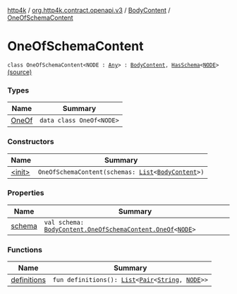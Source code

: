 [http4k](../../../index.md) / [org.http4k.contract.openapi.v3](../../index.md) / [BodyContent](../index.md) / [OneOfSchemaContent](./index.md)

# OneOfSchemaContent

`class OneOfSchemaContent<NODE : `[`Any`](https://kotlinlang.org/api/latest/jvm/stdlib/kotlin/-any/index.html)`> : `[`BodyContent`](../index.md)`, `[`HasSchema`](../../-has-schema/index.md)`<`[`NODE`](index.md#NODE)`>` [(source)](https://github.com/http4k/http4k/blob/master/http4k-contract/src/main/kotlin/org/http4k/contract/openapi/v3/model.kt#L73)

### Types

| Name | Summary |
|---|---|
| [OneOf](-one-of/index.md) | `data class OneOf<NODE>` |

### Constructors

| Name | Summary |
|---|---|
| [&lt;init&gt;](-init-.md) | `OneOfSchemaContent(schemas: `[`List`](https://kotlinlang.org/api/latest/jvm/stdlib/kotlin.collections/-list/index.html)`<`[`BodyContent`](../index.md)`>)` |

### Properties

| Name | Summary |
|---|---|
| [schema](schema.md) | `val schema: `[`BodyContent.OneOfSchemaContent.OneOf`](-one-of/index.md)`<`[`NODE`](index.md#NODE)`>` |

### Functions

| Name | Summary |
|---|---|
| [definitions](definitions.md) | `fun definitions(): `[`List`](https://kotlinlang.org/api/latest/jvm/stdlib/kotlin.collections/-list/index.html)`<`[`Pair`](https://kotlinlang.org/api/latest/jvm/stdlib/kotlin/-pair/index.html)`<`[`String`](https://kotlinlang.org/api/latest/jvm/stdlib/kotlin/-string/index.html)`, `[`NODE`](index.md#NODE)`>>` |
